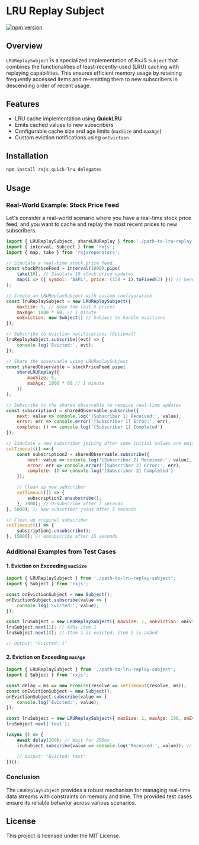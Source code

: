 # LRU Replay Subject

[![npm version](https://badge.fury.io/js/lru-replay-subject.svg)](https://badge.fury.io/js/lru-replay-subject)

## Overview

`LRUReplaySubject` is a specialized implementation of RxJS `Subject` that combines the functionalities of least-recently-used (LRU) caching with replaying capabilities. This ensures efficient memory usage by retaining frequently accessed items and re-emitting them to new subscribers in descending order of recent usage.

## Features

- LRU cache implementation using **QuickLRU**
- Emits cached values to new subscribers
- Configurable cache size and age limits (`maxSize` and `maxAge`)
- Custom eviction notifications using `onEviction`

## Installation

```sh
npm install rxjs quick-lru delegates
```

## Usage

### Real-World Example: Stock Price Feed

Let's consider a real-world scenario where you have a real-time stock price feed, and you want to cache and replay the most recent prices to new subscribers.

```javascript
import { LRUReplaySubject, shareLRUReplay } from './path-to-lru-replay-subject';
import { interval, Subject } from 'rxjs';
import { map, take } from 'rxjs/operators';

// Simulate a real-time stock price feed
const stockPriceFeed = interval(1000).pipe(
    take(10), // Simulate 10 stock price updates
    map(i => ({ symbol: 'AAPL', price: (150 + i).toFixed(2) })) // Generate example stock price data
);

// Create an LRUReplaySubject with custom configuration
const lruReplaySubject = new LRUReplaySubject({
    maxSize: 5, // Keep the last 5 prices
    maxAge: 1000 * 60, // 1 minute
    onEviction: new Subject() // Subject to handle evictions
});

// Subscribe to eviction notifications (Optional)
lruReplaySubject.subscribe((evt) => {
    console.log('Evicted:', evt);
});

// Share the observable using LRUReplaySubject
const sharedObservable = stockPriceFeed.pipe(
    shareLRUReplay({
        maxSize: 5,
        maxAge: 1000 * 60 // 1 minute
    })
);

// Subscribe to the shared observable to receive real-time updates
const subscription1 = sharedObservable.subscribe({
    next: value => console.log('[Subscriber 1] Received:', value),
    error: err => console.error('[Subscriber 1] Error:', err),
    complete: () => console.log('[Subscriber 1] Completed')
});

// Simulate a new subscriber joining after some initial values are emitted
setTimeout(() => {
    const subscription2 = sharedObservable.subscribe({
        next: value => console.log('[Subscriber 2] Received:', value),
        error: err => console.error('[Subscriber 2] Error:', err),
        complete: () => console.log('[Subscriber 2] Completed')
    });

    // Clean up new subscriber
    setTimeout(() => {
        subscription2.unsubscribe();
    }, 7000); // Unsubscribe after 7 seconds
}, 5000); // New subscriber joins after 5 seconds

// Clean up original subscriber
setTimeout(() => {
    subscription1.unsubscribe();
}, 15000); // Unsubscribe after 15 seconds
```

### Additional Examples from Test Cases

#### 1. Eviction on Exceeding `maxSize`

```javascript
import { LRUReplaySubject } from './path-to-lru-replay-subject';
import { Subject } from 'rxjs';

const onEvictionSubject = new Subject();
onEvictionSubject.subscribe(value => {
    console.log('Evicted:', value);
});

const lruSubject = new LRUReplaySubject({ maxSize: 1, onEviction: onEvictionSubject });
lruSubject.next(1); // Adds item 1
lruSubject.next(2); // Item 1 is evicted, item 2 is added

// Output: "Evicted: 1"
```

#### 2. Eviction on Exceeding `maxAge`

```javascript
import { LRUReplaySubject } from './path-to-lru-replay-subject';
import { Subject } from 'rxjs';

const delay = ms => new Promise(resolve => setTimeout(resolve, ms));
const onEvictionSubject = new Subject();
onEvictionSubject.subscribe(value => {
    console.log('Evicted:', value);
});

const lruSubject = new LRUReplaySubject({ maxSize: 1, maxAge: 100, onEviction: onEvictionSubject });
lruSubject.next('test');

(async () => {
    await delay(200); // Wait for 200ms
    lruSubject.subscribe(value => console.log('Received:', value)); // Receives no items since 'test' is expired and evicted

    // Output: "Evicted: test"
})();
```

### Conclusion

The `LRUReplaySubject` provides a robust mechanism for managing real-time data streams with constraints on memory and time. The provided test cases ensure its reliable behavior across various scenarios.

## License

This project is licensed under the MIT License.